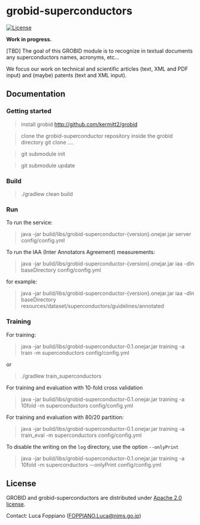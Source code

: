 # grobid-superconductors

[![License](http://img.shields.io/:license-apache-blue.svg)](http://www.apache.org/licenses/LICENSE-2.0.html)

__Work in progress.__

[TBD] 
The goal of this GROBID module is to recognize in textual documents any superconductors names, acronyms, etc... 

We focus our work on technical and scientific articles (text, XML and PDF input) and (maybe) patents (text and XML input). 

## Documentation

### Getting started

> install grobid http://github.com/kermitt2/grobid 

> clone the grobid-superconductor repository inside the grobid directory 
> git clone ....

> git submodule init

> git submodule update 

### Build

> ./gradlew clean build 

### Run
To run the service: 

> java -jar build/libs/grobid-superconductor-{version}.onejar.jar server config/config.yml 

To run the IAA (Inter Annotators Agreement) measurements: 

> java -jar build/libs/grobid-superconductor-{version}.onejar.jar iaa -dIn baseDirectory config/config.yml 

for example: 
> java -jar build/libs/grobid-superconductor-{version}.onejar.jar iaa -dIn baseDirectory resources/dataset/superconductors/guidelines/annotated

### Training

For training: 
> java -jar build/libs/grobid-superconductor-0.1.onejar.jar training -a train -m superconductors config/config.yml

or 

> ./gradlew train_superconductors

For training and evaluation with 10-fold cross validation

> java -jar build/libs/grobid-superconductor-0.1.onejar.jar training -a 10fold -m superconductors config/config.yml

For training and evaluation with 80/20 partition: 
 
> java -jar build/libs/grobid-superconductor-0.1.onejar.jar training -a train_eval -m superconductors config/config.yml

To disable the writing on the `log` directory, use the option `--onlyPrint`

> java -jar build/libs/grobid-superconductor-0.1.onejar.jar training -a 10fold -m superconductors --onlyPrint config/config.yml

## License

GROBID and grobid-superconductors are distributed under [Apache 2.0 license](http://www.apache.org/licenses/LICENSE-2.0). 

Contact: Luca Foppiano (<FOPPIANO.Luca@nims.go.jp>)
